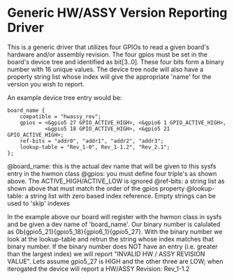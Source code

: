 # Generic HW/ASSY Version Reporting Driver

This is a generic driver that utilizes four GPIOs to read a given board's hardware
and/or assembly revision. The four gpios must be set in the board's device tree
and identified as bit[3..0]. These four bits form a binary number with 16 unique 
values. The device tree node will also have a property string list whose index
will give the appropriate 'name' for the version you wish to report. 

An example device tree entry would be:

    board_name {
        compatible = "hwassy_rev";
        gpios = <&gpio5 27 GPIO_ACTIVE_HIGH>, <&gpio6 1 GPIO_ACTIVE_HIGH>, 
                <&gpio5 18 GPIO_ACTIVE_HIGH>, <&gpio5 21 GPIO_ACTIVE_HIGH>;
        ref-bits = "addr0", "addr1", "addr2", "addr3";
        lookup-table = "Rev_1-0", Rev_1-1.2", "Rev_2.1";
    }; 

@board_name: this is the actual dev name that will be given to this sysfs entry in the hwmon class
@gpios: you must define four triple's as shown above. The ACTIVE_HIGH/ACTIVE_LOW is ignored
@ref-bits: a string list as shown above that must match the order of the gpios property
@lookup-table: a string list with zero based index reference. Empty strings can be used to 'skip' indexes


In the example above our board will register with the hwmon class in sysfs and be given a dev name of
'board_name'. Our binary number is calulated as 0b{gpio5_21}{gpio5_18}{gpio6_1}{gpio5_27}. With the 
binary number we look at the lookup-table and retrun the string whose index matches that binary number.
If the binary number does NOT have an entry (i.e. greater than the largest index) we will report 
"INVALID HW / ASSY REVISION VALUE". Lets assume gpio5_27 is HIGH and the other three are LOW; when iterogated
the device will report a HW/ASSY Revision: Rev_1-1.2
